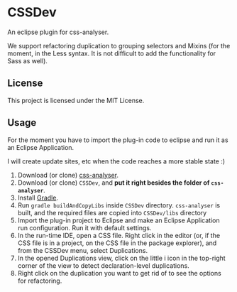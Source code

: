 # CSSDev

An eclipse plugin for css-analyser.

We support refactoring duplication to grouping selectors and Mixins (for the moment, in the Less syntax. It is not difficult to add the functionality for Sass as well).

## License

This project is licensed under the MIT License.

## Usage

For the moment you have to import the plug-in code to eclipse and run it as an Eclipse Application.

I will create update sites, etc when the code reaches a more stable state :)


1. Download (or clone) [css-analyser](https://github.com/dmazinanian/css-analyser).
2. Download (or clone) `CSSDev`, and **put it right besides the folder of `css-analyser`**.
3. Install [Gradle](http://gradle.org/).
4. Run `gradle buildAndCopyLibs` inside `CSSDev` directory.
`css-analyser` is built, and the required files are copied into `CSSDev/libs` directory
5. Import the plug-in project to Eclipse and make an Eclipse Application run configuration. Run it with default settings.
6. In the run-time IDE, open a CSS file. Right click in the editor (or, if the CSS file is in a project, on the CSS file in the package explorer), and from the CSSDev menu, select Duplications.
7. In the opened Duplications view, click on the little i icon in the top-right corner of the view to detect declaration-level duplications.
8. Right click on the duplication you want to get rid of to see the options for refactoring.